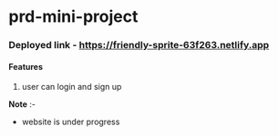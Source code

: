# prd-mini-project

### Deployed link - https://friendly-sprite-63f263.netlify.app


#### Features

1. user can login and sign up

**Note** :-
* website is under progress
